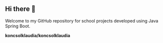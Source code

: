 ## Hi there 👋

Welcome to my GitHub repository for school projects developed using Java Spring Boot.

**koncsolklaudia/koncsolklaudia** 
